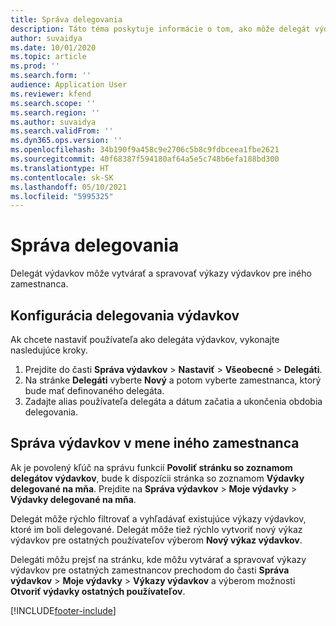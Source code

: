 ```yaml
---
title: Správa delegovania
description: Táto téma poskytuje informácie o tom, ako môže delegát výdavkov vytvárať a spravovať výkazy výdavkov pre iného zamestnanca.
author: suvaidya
ms.date: 10/01/2020
ms.topic: article
ms.prod: ''
ms.search.form: ''
audience: Application User
ms.reviewer: kfend
ms.search.scope: ''
ms.search.region: ''
ms.author: suvaidya
ms.search.validFrom: ''
ms.dyn365.ops.version: ''
ms.openlocfilehash: 34b190f9a458c9e2706c5b8c9fdbceea1fbe2621
ms.sourcegitcommit: 40f68387f594180af64a5e5c748b6efa188bd300
ms.translationtype: HT
ms.contentlocale: sk-SK
ms.lasthandoff: 05/10/2021
ms.locfileid: "5995325"
---
```

# <a name="manage-delegation"></a>Správa delegovania
Delegát výdavkov môže vytvárať a spravovať výkazy výdavkov pre iného zamestnanca.

## <a name="configuring-expense-delegation"></a>Konfigurácia delegovania výdavkov

Ak chcete nastaviť používateľa ako delegáta výdavkov, vykonajte nasledujúce kroky. 
1. Prejdite do časti **Správa výdavkov** > **Nastaviť** > **Všeobecné** > **Delegáti**. 
2. Na stránke **Delegáti** vyberte **Nový** a potom vyberte zamestnanca, ktorý bude mať definovaného delegáta. 
3. Zadajte alias používateľa delegáta a dátum začatia a ukončenia obdobia delegovania.

## <a name="manage-expenses-on-behalf-of-another-employee"></a>Správa výdavkov v mene iného zamestnanca

Ak je povolený kľúč na správu funkcií **Povoliť stránku so zoznamom delegátov výdavkov**, bude k dispozícii stránka so zoznamom **Výdavky delegované na mňa**. Prejdite na **Správa výdavkov** > **Moje výdavky** > **Výdavky delegované na mňa**.

Delegát môže rýchlo filtrovať a vyhľadávať existujúce výkazy výdavkov, ktoré im boli delegované. Delegát môže tiež rýchlo vytvoriť nový výkaz výdavkov pre ostatných používateľov výberom **Nový výkaz výdavkov**.

Delegáti môžu prejsť na stránku, kde môžu vytvárať a spravovať výkazy výdavkov pre ostatných zamestnancov prechodom do časti **Správa výdavkov** > **Moje výdavky** > **Výkazy výdavkov** a výberom možnosti **Otvoriť výdavky ostatných používateľov**.


[!INCLUDE[footer-include](../includes/footer-banner.md)]